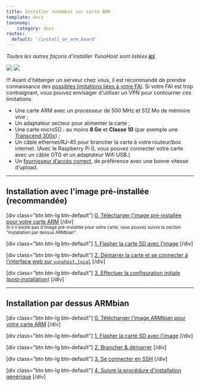 ```yaml
---
title: Installer YunoHost sur carte ARM
template: docs
taxonomy:
    category: docs
routes:
  default: '/install_on_arm_board'
---
```


*Toutes les autres façons d’installer YunoHost sont listées **[ici](/install)**.*

![](image://olinuxino.jpg?resize=250)
![](image://micro-sd-card.jpg)

!!! Avant d'héberger un serveur chez vous, il est recommandé de prendre connaissance des [possibles limitations liées à votre FAI](/isp). Si votre FAI est trop contraignant, vous pouvez envisager d'utiliser un VPN pour contourner ces limitations.

- Une carte ARM avec un processeur de 500 MHz et 512 Mo de mémoire vive ; 
- Un adaptateur secteur pour alimenter la carte ;
- Une carte microSD : au moins **8 Go** et **Classe 10** (par exemple une [Transcend 300x](http://www.amazon.fr/Transcend-microSDHC-adaptateur-TS32GUSDU1E-Emballage/dp/B00CES44EO)) ;
- Un câble ethernet/RJ-45 pour brancher la carte à votre routeur/box internet. (Avec le Raspberry Pi 0, vous pouvez connecter votre carte avec un câble OTG et un adaptateur Wifi USB.)
- Un [fournisseur d’accès correct](/isp), de préférence avec une bonne vitesse d’upload.

---

## Installation avec l'image pré-installée (recommandée)

[div class="btn btn-lg btn-default"] [0. Télécharger l'image pré-installée pour votre carte ARM](/images) [/div]
<br>
<small class="text-info">Si il n'existe pas d'image pré-installée pour votre carte, vous pouvez suivre la section "Installation par dessus ARMbian".</small>

[div class="btn btn-lg btn-default"] [1. Flasher la carte SD avec l'image](/burn_or_copy_iso) [/div]

[div class="btn btn-lg btn-default"] [2. Démarrer la carte et se connecter à l'interface web sur `yunohost.local`](/plug_and_boot) [/div]

[div class="btn btn-lg btn-default"] [3. Effectuer la configuration initiale (post-installation)](/postinstall) [/div]

---

## Installation par dessus ARMbian

[div class="btn btn-lg btn-default"] [0. Télécharger l'image ARMbian pour votre carte ARM](https://www.armbian.com/download/) [/div]

[div class="btn btn-lg btn-default"] [1. Flasher la carte SD avec l'image](/burn_or_copy_iso) [/div]

[div class="btn btn-lg btn-default"] [2. Brancher & démarrer](/plug_and_boot) [/div]

[div class="btn btn-lg btn-default"] [3. Se connecter en SSH](/ssh) [/div]

[div class="btn btn-lg btn-default"] [4. Suivre la procédure d'installation générique](/install_manually) [/div]

